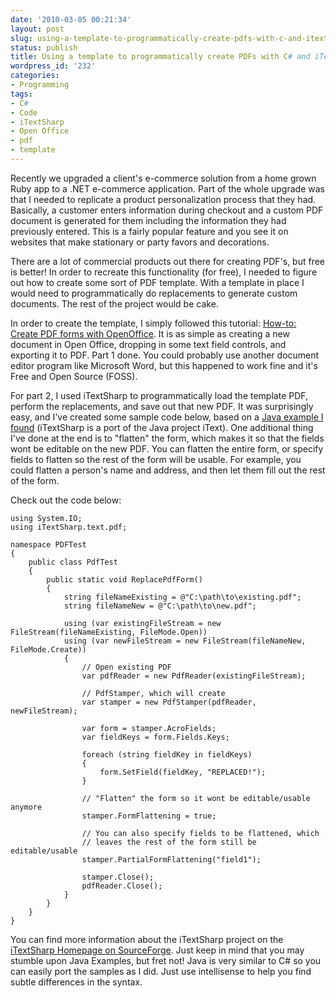 ```yaml
---
date: '2010-03-05 00:21:34'
layout: post
slug: using-a-template-to-programmatically-create-pdfs-with-c-and-itextsharp
status: publish
title: Using a template to programmatically create PDFs with C# and iTextSharp
wordpress_id: '232'
categories:
- Programming
tags:
- C#
- Code
- iTextSharp
- Open Office
- pdf
- template
---
```


Recently we upgraded a client's e-commerce solution from a home grown Ruby app to a .NET e-commerce application.  Part of the whole upgrade was that I needed to replicate a product personalization process that they had.  Basically, a customer enters information during checkout and a custom PDF document is generated for them including the information they had previously entered.  This is a fairly popular feature and you see it on websites that make stationary or party favors and decorations.

There are a lot of commercial products out there for creating PDF's, but free is better!  In order to recreate this functionality (for free), I needed to figure out how to create some sort of PDF template.  With a template in place I would need to programmatically do replacements to generate custom documents.  The rest of the project would be cake.

In order to create the template, I simply followed this tutorial: [How-to: Create PDF forms with OpenOffice](http://danilop.wordpress.com/2008/07/02/how-to-create-pdf-forms-with-openoffice/).  It is as simple as creating a new document in Open Office, dropping in some text field controls, and exporting it to PDF.  Part 1 done.  You could probably use another document editor program like Microsoft Word, but this happened to work fine and it's Free and Open Source (FOSS).

For part 2, I used iTextSharp to programmatically load the template PDF, perform the replacements, and save out that new PDF.  It was surprisingly easy, and I've created some sample code below, based on a [Java  example I found](http://itextpdf.com/examples/index.php?page=example&id=122) (iTextSharp is a port of the Java project iText).  One additional thing I've done at the end is to "flatten" the form, which makes it so that the fields wont be editable on the new PDF.  You can flatten the entire form, or specify fields to flatten so the rest of the form will be usable.  For example, you could flatten a person's name and address, and then let them fill out the rest of the form.

Check out the code below:

    using System.IO;
    using iTextSharp.text.pdf;
    
    namespace PDFTest
    {
        public class PdfTest
        {
            public static void ReplacePdfForm()
            {
                string fileNameExisting = @"C:\path\to\existing.pdf";
                string fileNameNew = @"C:\path\to\new.pdf";
    
                using (var existingFileStream = new FileStream(fileNameExisting, FileMode.Open))
                using (var newFileStream = new FileStream(fileNameNew, FileMode.Create))
                {
                    // Open existing PDF
                    var pdfReader = new PdfReader(existingFileStream);
    
                    // PdfStamper, which will create
                    var stamper = new PdfStamper(pdfReader, newFileStream);
    
                    var form = stamper.AcroFields;
                    var fieldKeys = form.Fields.Keys;
    
                    foreach (string fieldKey in fieldKeys)
                    {
                        form.SetField(fieldKey, "REPLACED!");
                    }
    
                    // "Flatten" the form so it wont be editable/usable anymore
                    stamper.FormFlattening = true;
    
                    // You can also specify fields to be flattened, which
                    // leaves the rest of the form still be editable/usable
                    stamper.PartialFormFlattening("field1");
    
                    stamper.Close();
                    pdfReader.Close();
                }
            }
        }
    }

You can find more information about the iTextSharp project on the [iTextSharp Homepage on SourceForge](http://itextsharp.sourceforge.net/).  Just keep in mind that you may stumble upon Java Examples, but fret not!  Java is very similar to C# so you can easily port the samples as I did.  Just use intellisense to help you find subtle differences in the syntax.
